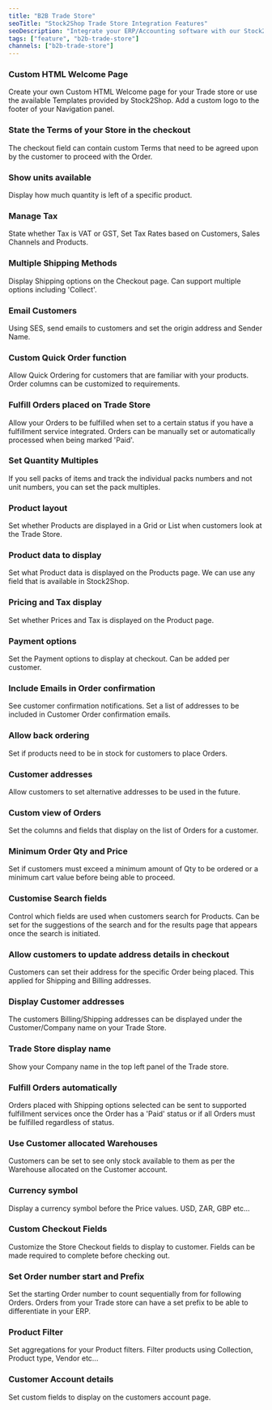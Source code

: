 ```yaml
---
title: "B2B Trade Store"
seoTitle: "Stock2Shop Trade Store Integration Features"
seoDescription: "Integrate your ERP/Accounting software with our Stock2Shop B2B Trade store/Wholesale platform."
tags: ["feature", "b2b-trade-store"]
channels: ["b2b-trade-store"]
---
```


<!-- ***NOT IN USE***

account_invoice
account_statement
address_line1
address_line2
address_line3
email
filter_text_case
group_duplicate_order_items
hmac_shared_secret
industry
login_redirect
phone
qty_limit_upper

-->

<!-- 
welcome_html
logo
-->
### Custom HTML Welcome Page
Create your own Custom HTML Welcome page for your Trade store or use the available Templates provided by Stock2Shop.
Add a custom logo to the footer of your Navigation panel.

<!-- terms -->
### State the Terms of your Store in the checkout
The checkout field can contain custom Terms that need to be agreed upon by the customer to proceed with the Order.

<!-- show_availability_units -->
### Show units available
Display how much quantity is left of a specific product.

<!--
tax_description
tax_rate
tax_rate_shipping
-->
### Manage Tax
State whether Tax is VAT or GST, Set Tax Rates based on Customers, Sales Channels and Products.

<!-- shipping_methods -->
### Multiple Shipping Methods
Display Shipping options on the Checkout page. Can support multiple options including 'Collect'.

<!-- 
send_customer_email
send_customer_email_from
send_customer_email_from_name
-->
### Email Customers 
Using SES, send emails to customers and set the origin address and Sender Name.

<!-- quick_order_columns -->
### Custom Quick Order function
Allow Quick Ordering for customers that are familiar with your products. Order columns can be customized to requirements.

<!-- queue_fulfill_order -->
### Fulfill Orders placed on Trade Store
Allow your Orders to be fulfilled when set to a certain status if you have a fulfillment service integrated.
Orders can be manually set or automatically processed when being marked 'Paid'.

<!-- qty_multiples_of -->
### Set Quantity Multiples
If you sell packs of items and track the individual packs numbers and not unit numbers, you can set the pack multiples.

<!-- product_template -->
### Product layout
Set whether Products are displayed in a Grid or List when customers look at the Trade Store.

<!-- product_info_display -->
### Product data to display
Set what Product data is displayed on the Products page. We can use any field that is available in Stock2Shop.

<!--
price_display
price_inclusive
hide_tax
-->
### Pricing and Tax display
Set whether Prices and Tax is displayed on the Product page.

<!-- payment_methods -->
### Payment options
Set the Payment options to display at checkout. Can be added per customer.

<!-- param_email_cc -->
### Include Emails in Order confirmation
See customer confirmation notifications. Set a list of addresses to be included in Customer Order confirmation emails.

<!-- over_order_enabled -->
### Allow back ordering 
Set if products need to be in stock for customers to place Orders.

<!-- manage_customer_address -->
### Customer addresses
Allow customers to set alternative addresses to be used in the future. 

<!--
order_columns
order_view_display
-->
### Custom view of Orders
Set the columns and fields that display on the list of Orders for a customer.

<!--
min_order_amount
minimum_order_qty
-->
### Minimum Order Qty and Price
Set if customers must exceed a minimum amount of Qty to be ordered or a minimum cart value before being able to 
proceed.

<!--
elastic_query_fields
elastic_suggest_fields
-->
### Customise Search fields
Control which fields are used when customers search for Products. Can be set for the suggestions of the search and for the 
results page that appears once the search is initiated.

<!--
edit_billing_address
edit_shipping_address
-->
### Allow customers to update address details in checkout
Customers can set their address for the specific Order being placed. This applied for Shipping and Billing addresses. 

<!--
display_shipping_address 
display_billing_address
-->
### Display Customer addresses
The customers Billing/Shipping addresses can be displayed under the Customer/Company name on your Trade Store.

<!-- display_name -->
### Trade Store display name
Show your Company name in the top left panel of the Trade store.

<!-- default_fulfillmentservice_id -->
### Fulfill Orders automatically
Orders placed with Shipping options selected can be sent to supported fulfillment services once the Order has a 'Paid' 
status or if all Orders must be fulfilled regardless of status. 

<!-- customer_warehouse_override -->
### Use Customer allocated Warehouses
Customers can be set to see only stock available to them as per the Warehouse allocated on the Customer account.

<!-- currency -->
### Currency symbol
Display a currency symbol before the Price values. USD, ZAR, GBP etc...

<!-- checkout_fields -->
### Custom Checkout Fields
Customize the Store Checkout fields to display to customer. Fields can be made required to complete before checking out.

<!-- 
channel_order_code_prefix
channel_order_code_sequence
 -->
### Set Order number start and Prefix
Set the starting Order number to count sequentially from for following Orders. Orders from your Trade store can have a 
set prefix to be able to differentiate in your ERP. 

<!-- aggregations -->
### Product Filter
Set aggregations for your Product filters. Filter products using Collection, Product type, Vendor etc...

<!-- account_display -->
### Customer Account details
Set custom fields to display on the customers account page.
